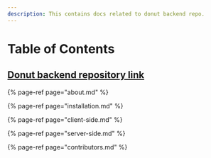 ```yaml
---
description: This contains docs related to donut backend repo.
---
```


# Table of Contents

## [Donut backend repository link](https://github.com/codeuino/social-platform-donut-backend/)

{% page-ref page="about.md" %}

{% page-ref page="installation.md" %}

{% page-ref page="client-side.md" %}

{% page-ref page="server-side.md" %}

{% page-ref page="contributors.md" %}

